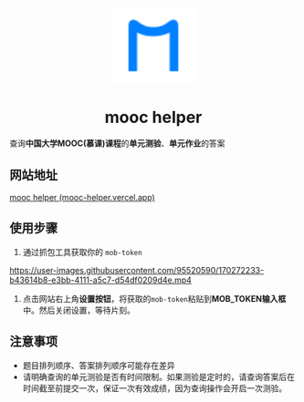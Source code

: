 <p align="center">
  <a href="https://github.com/lujunji-xiaolu/mooc-helper" rel="noopener" target="_blank"><img width="150" src="./public/logo.svg" alt="mooc helper logo"></a>
</p>

<h1 align="center">mooc helper</h1>

查询**中国大学MOOC(慕课)课程**的**单元测验**、**单元作业**的答案

## 网站地址

[mooc helper (mooc-helper.vercel.app)](https://mooc-helper.vercel.app/)

## 使用步骤

1. 通过抓包工具获取你的 `mob-token` 

https://user-images.githubusercontent.com/95520590/170272233-b43614b8-e3bb-4111-a5c7-d54df0209d4e.mp4

1. 点击网站右上角**设置按钮**，将获取的`mob-token`粘贴到**MOB_TOKEN输入框**中。然后关闭设置，等待片刻。

## 注意事项

- 题目排列顺序、答案排列顺序可能存在差异
- 请明确查询的单元测验是否有时间限制。如果测验是定时的，请查询答案后在时间截至前提交一次，保证一次有效成绩，因为查询操作会开启一次测验。

